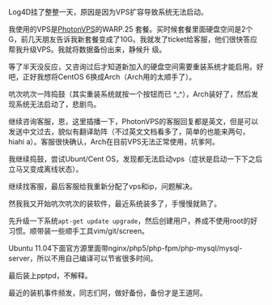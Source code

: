 

Log4D挂了整整一天，原因是因为VPS扩容导致系统无法启动。

我使用的VPS是[PhotonVPS](http://www.photonvps.com/billing/aff.php?aff=2188)的WARP.25
套餐。买时候套餐里面硬盘空间是2个G，前几天朋友告诉我新套餐变成了10G。我就发了ticket给客服，他们很快答应帮我升级VPS。我就将数据备份出来，静候升
级。

等了半天没反应，又咨询过后才知道新加入的硬盘空间需要重装系统才能启用。好吧，正好我想将CentOS 6换成Arch（Arch用的太顺手了）。

吭次吭次一阵捣鼓（其实重装系统就按一个按钮而已 ^_^），Arch装好了，然后发现系统无法启动了，悲剧鸟。

继续咨询客服，恩，这里插播一下，PhotonVPS的客服回复都是英文，但是可以发送中文过去，貌似有翻译助阵（不过英文文档看多了，简单的也能来两句，hiahi
a）。客服很快确认，Arch在目前VPS无法正常使用，坑爹阿。

我继续捣鼓，尝试Ubunt/Cent OS，发现都无法启动vps（症状是启动一下下之后立马又变成离线状态）。

继续找客服，最后客服给我重新分配了vps和ip，问题解决。

然我我又开始吭次吭次的装软件，最近系统装多了，手慢慢就熟了。

先升级一下系统`apt-get update upgrade`，然后创建用户，养成不使用root的好习惯。顺带装一些顺手工具vim/git/screen。

Ubuntu 11.04下面官方源里面带nginx/php5/php-fpm/php-mysql/mysql-
server，所以不用自己编译可以节省很多时间。

最后装上pptpd，不解释。

最近的装机事件频发，同志们阿，做好备份，备份才是王道阿。


